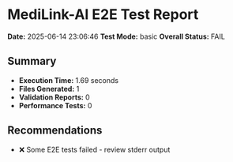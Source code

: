 # MediLink-AI E2E Test Report

**Date:** 2025-06-14 23:06:46
**Test Mode:** basic
**Overall Status:** FAIL

## Summary

- **Execution Time:** 1.69 seconds
- **Files Generated:** 1
- **Validation Reports:** 0
- **Performance Tests:** 0

## Recommendations

- ❌ Some E2E tests failed - review stderr output

